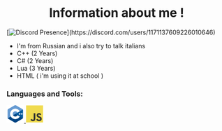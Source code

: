 

<h1 align="center">Information about me !</h1>

[![Discord Presence](https://lanyard-profile-readme.vercel.app/api/1171137609226010646?theme=light&bg=809ecf&animated=false&hideDiscrim=true&borderRadius=30px&idleMessage=Probably%20doing%20something%20else...)](https://discord.com/users/1171137609226010646)


  - I'm from Russian and i also try to talk italians 
  - C++ (2 Years) 
  - C# (2 Years) 
  - Lua (3 Years) 
  - HTML ( i'm using it at school )



<h3 align="left">Languages and Tools:</h3>
<p align="left"> <a href="https://www.w3schools.com/cpp/" target="_blank"> <img src="https://raw.githubusercontent.com/devicons/devicon/master/icons/cplusplus/cplusplus-original.svg" alt="cplusplus" width="40" height="40"/> </a> <a href="https://developer.mozilla.org/en-US/docs/Web/JavaScript" target="_blank"> <img src="https://raw.githubusercontent.com/devicons/devicon/master/icons/javascript/javascript-original.svg" alt="javascript" width="40" height="40"/> </a> <a height="40"/> 